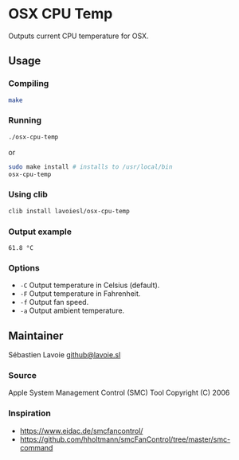 # OSX CPU Temp

Outputs current CPU temperature for OSX.

## Usage 

### Compiling

```bash
make
```

### Running

```bash
./osx-cpu-temp
```

or

```bash
sudo make install # installs to /usr/local/bin
osx-cpu-temp
```

### Using clib

```bash
clib install lavoiesl/osx-cpu-temp
```

### Output example

```
61.8 °C
```

### Options

 * `-C` Output temperature in Celsius (default).
 * `-F` Output temperature in Fahrenheit.
 * `-f` Output fan speed.
 * `-a` Output ambient temperature.

## Maintainer 

Sébastien Lavoie <github@lavoie.sl>

### Source 

Apple System Management Control (SMC) Tool 
Copyright (C) 2006

### Inspiration 

 * https://www.eidac.de/smcfancontrol/
 * https://github.com/hholtmann/smcFanControl/tree/master/smc-command
